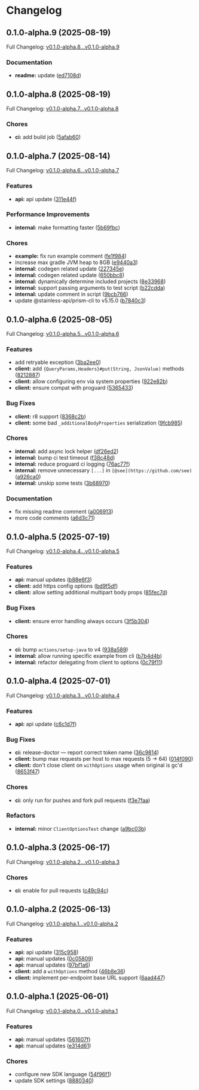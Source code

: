 # Changelog

## 0.1.0-alpha.9 (2025-08-19)

Full Changelog: [v0.1.0-alpha.8...v0.1.0-alpha.9](https://github.com/e-invoice-be/e-invoice-java/compare/v0.1.0-alpha.8...v0.1.0-alpha.9)

### Documentation

* **readme:** update ([ed7108d](https://github.com/e-invoice-be/e-invoice-java/commit/ed7108d0b6cf8915ee141772d5b0e53a855be506))

## 0.1.0-alpha.8 (2025-08-19)

Full Changelog: [v0.1.0-alpha.7...v0.1.0-alpha.8](https://github.com/e-invoice-be/e-invoice-java/compare/v0.1.0-alpha.7...v0.1.0-alpha.8)

### Chores

* **ci:** add build job ([5afab60](https://github.com/e-invoice-be/e-invoice-java/commit/5afab60b8544b532afcf6873f47acd457357f625))

## 0.1.0-alpha.7 (2025-08-14)

Full Changelog: [v0.1.0-alpha.6...v0.1.0-alpha.7](https://github.com/e-invoice-be/e-invoice-java/compare/v0.1.0-alpha.6...v0.1.0-alpha.7)

### Features

* **api:** api update ([311e44f](https://github.com/e-invoice-be/e-invoice-java/commit/311e44f37543ce127f08022886770c960ee05ba3))


### Performance Improvements

* **internal:** make formatting faster ([5b69fbc](https://github.com/e-invoice-be/e-invoice-java/commit/5b69fbc89f42c3762360fc9355455ca2dbee934b))


### Chores

* **example:** fix run example comment ([fe1f984](https://github.com/e-invoice-be/e-invoice-java/commit/fe1f98492c0678f764453fdddffbaa5eb0eaccea))
* increase max gradle JVM heap to 8GB ([e9440a3](https://github.com/e-invoice-be/e-invoice-java/commit/e9440a3ac9a5b4213e2c8d2a9c6d659e16c2070f))
* **internal:** codegen related update ([227345e](https://github.com/e-invoice-be/e-invoice-java/commit/227345efdb09466b0dc0e92c3bdd1eba8062ebd3))
* **internal:** codegen related update ([650bbc8](https://github.com/e-invoice-be/e-invoice-java/commit/650bbc8bfe961ad48a9f4c089110f5dc9a60e8f1))
* **internal:** dynamically determine included projects ([8e33968](https://github.com/e-invoice-be/e-invoice-java/commit/8e33968efe05120786ca51ecbd4acc7e9ca34fb5))
* **internal:** support passing arguments to test script ([b22cdda](https://github.com/e-invoice-be/e-invoice-java/commit/b22cddacbf4c7bf95f4ce4f499a8b655d6c7c4fe))
* **internal:** update comment in script ([9bcb766](https://github.com/e-invoice-be/e-invoice-java/commit/9bcb76606ac9c17b9e69324d6e6ed538319c930d))
* update @stainless-api/prism-cli to v5.15.0 ([b7840c3](https://github.com/e-invoice-be/e-invoice-java/commit/b7840c3f3e2be8c8a91827f0cb625a1a77aa9346))

## 0.1.0-alpha.6 (2025-08-05)

Full Changelog: [v0.1.0-alpha.5...v0.1.0-alpha.6](https://github.com/e-invoice-be/e-invoice-java/compare/v0.1.0-alpha.5...v0.1.0-alpha.6)

### Features

* add retryable exception ([3ba2ee0](https://github.com/e-invoice-be/e-invoice-java/commit/3ba2ee098d60afa3eafbd46d2a463186ed74b872))
* **client:** add `{QueryParams,Headers}#put(String, JsonValue)` methods ([8212887](https://github.com/e-invoice-be/e-invoice-java/commit/821288744869772153e5d1102c5021558a91c9bb))
* **client:** allow configuring env via system properties ([922e82b](https://github.com/e-invoice-be/e-invoice-java/commit/922e82b7faedec5157906d5bcb4109d66fae0ce6))
* **client:** ensure compat with proguard ([5365433](https://github.com/e-invoice-be/e-invoice-java/commit/5365433fe3a3489deb6e17d5be8e76ca04adab42))


### Bug Fixes

* **client:** r8 support ([8368c2b](https://github.com/e-invoice-be/e-invoice-java/commit/8368c2b420c260634748826ce234b9ac3694c92d))
* **client:** some bad `_additionalBodyProperties` serialization ([9fcb985](https://github.com/e-invoice-be/e-invoice-java/commit/9fcb9854cf3064e604767465dfa981be3e93da50))


### Chores

* **internal:** add async lock helper ([df26ed2](https://github.com/e-invoice-be/e-invoice-java/commit/df26ed29f9e2bf7306a2732b293baff57cdb4a87))
* **internal:** bump ci test timeout ([f38c48d](https://github.com/e-invoice-be/e-invoice-java/commit/f38c48df97cbd9c8ccdff60e19ce6c5f5c317acd))
* **internal:** reduce proguard ci logging ([76ac77f](https://github.com/e-invoice-be/e-invoice-java/commit/76ac77fcd54b3196327b41c130ee1477550f818f))
* **internal:** remove unnecessary `[...]` in `[@see](https://github.com/see)` ([a926ca0](https://github.com/e-invoice-be/e-invoice-java/commit/a926ca08e02b2fb36c84d3cf22be0b3eb200fe85))
* **internal:** unskip some tests ([3b68970](https://github.com/e-invoice-be/e-invoice-java/commit/3b689707d5e3a4fafa31cb98dcdac3db52fab700))


### Documentation

* fix missing readme comment ([a006913](https://github.com/e-invoice-be/e-invoice-java/commit/a00691393b266b06beac8f9d23127ef847b28cba))
* more code comments ([a6d3c71](https://github.com/e-invoice-be/e-invoice-java/commit/a6d3c71d7fd8168a0c6324c0619d301935814480))

## 0.1.0-alpha.5 (2025-07-19)

Full Changelog: [v0.1.0-alpha.4...v0.1.0-alpha.5](https://github.com/e-invoice-be/e-invoice-java/compare/v0.1.0-alpha.4...v0.1.0-alpha.5)

### Features

* **api:** manual updates ([b88e6f3](https://github.com/e-invoice-be/e-invoice-java/commit/b88e6f3486cbca8c1408e727777a6b51bc8c4955))
* **client:** add https config options ([bd9f5df](https://github.com/e-invoice-be/e-invoice-java/commit/bd9f5df13c169317b272e82234f0aa97f09fde24))
* **client:** allow setting additional multipart body props ([85fec7d](https://github.com/e-invoice-be/e-invoice-java/commit/85fec7d33c4186959aa28dffab99f0b0358eb83a))


### Bug Fixes

* **client:** ensure error handling always occurs ([3f5b304](https://github.com/e-invoice-be/e-invoice-java/commit/3f5b304f92a5dd871ab33e37523d24044b0f6061))


### Chores

* **ci:** bump `actions/setup-java` to v4 ([938a589](https://github.com/e-invoice-be/e-invoice-java/commit/938a58941beb598bb4e5ed2ed64b9f727e20ff7c))
* **internal:** allow running specific example from cli ([b7b4d4b](https://github.com/e-invoice-be/e-invoice-java/commit/b7b4d4bf4f4d59e42beed25d36c256852b976fbf))
* **internal:** refactor delegating from client to options ([0c79f11](https://github.com/e-invoice-be/e-invoice-java/commit/0c79f11d20b552df1ed4c183f814875841fda4a3))

## 0.1.0-alpha.4 (2025-07-01)

Full Changelog: [v0.1.0-alpha.3...v0.1.0-alpha.4](https://github.com/e-invoice-be/e-invoice-java/compare/v0.1.0-alpha.3...v0.1.0-alpha.4)

### Features

* **api:** api update ([c6c1d7f](https://github.com/e-invoice-be/e-invoice-java/commit/c6c1d7fdcd4ffd12cedf0b5eacb289d53e1563a3))


### Bug Fixes

* **ci:** release-doctor — report correct token name ([36c9814](https://github.com/e-invoice-be/e-invoice-java/commit/36c98149d5d832801a5db19d138ebefa57baa499))
* **client:** bump max requests per host to max requests (5 -&gt; 64) ([014f090](https://github.com/e-invoice-be/e-invoice-java/commit/014f090e68f1476807d60540c2b8df63a1892a52))
* **client:** don't close client on `withOptions` usage when original is gc'd ([8653f47](https://github.com/e-invoice-be/e-invoice-java/commit/8653f4736152e078a10154de9fc34e935b9d5de7))


### Chores

* **ci:** only run for pushes and fork pull requests ([f3e7faa](https://github.com/e-invoice-be/e-invoice-java/commit/f3e7faa150ae18e912d05b1292139e9f1fda54c4))


### Refactors

* **internal:** minor `ClientOptionsTest` change ([a9bc03b](https://github.com/e-invoice-be/e-invoice-java/commit/a9bc03b270c7120a91eb45b0a6293f73cd3d45a1))

## 0.1.0-alpha.3 (2025-06-17)

Full Changelog: [v0.1.0-alpha.2...v0.1.0-alpha.3](https://github.com/e-invoice-be/e-invoice-java/compare/v0.1.0-alpha.2...v0.1.0-alpha.3)

### Chores

* **ci:** enable for pull requests ([c49c94c](https://github.com/e-invoice-be/e-invoice-java/commit/c49c94c06c606e91aed99bf3ddb5d696c0c3a1e9))

## 0.1.0-alpha.2 (2025-06-13)

Full Changelog: [v0.1.0-alpha.1...v0.1.0-alpha.2](https://github.com/e-invoice-be/e-invoice-java/compare/v0.1.0-alpha.1...v0.1.0-alpha.2)

### Features

* **api:** api update ([315c958](https://github.com/e-invoice-be/e-invoice-java/commit/315c9588a2b527ade8df91c9d143ae16168e4c6a))
* **api:** manual updates ([0c05809](https://github.com/e-invoice-be/e-invoice-java/commit/0c0580984c881990dc8093a9e3e64cdf89b2e05c))
* **api:** manual updates ([97bf1a6](https://github.com/e-invoice-be/e-invoice-java/commit/97bf1a6778519ef3d24dc8b8c5a73dbf994c31ee))
* **client:** add a `withOptions` method ([46b8e36](https://github.com/e-invoice-be/e-invoice-java/commit/46b8e36c4613c4cae250249ded9989667d6d4904))
* **client:** implement per-endpoint base URL support ([6aad447](https://github.com/e-invoice-be/e-invoice-java/commit/6aad447f90c5079e3fd844e3724f02ed1b7acc17))

## 0.1.0-alpha.1 (2025-06-01)

Full Changelog: [v0.0.1-alpha.0...v0.1.0-alpha.1](https://github.com/e-invoice-be/e-invoice-java/compare/v0.0.1-alpha.0...v0.1.0-alpha.1)

### Features

* **api:** manual updates ([561607f](https://github.com/e-invoice-be/e-invoice-java/commit/561607f8be66ac53bd5a3b588bf02e6bef2aa5d5))
* **api:** manual updates ([e314d61](https://github.com/e-invoice-be/e-invoice-java/commit/e314d61c20b9b7f863ccb443da644de7fde82167))


### Chores

* configure new SDK language ([54f96f1](https://github.com/e-invoice-be/e-invoice-java/commit/54f96f15abd40c4b8d8275639cf9aaa1bd64f4db))
* update SDK settings ([8880340](https://github.com/e-invoice-be/e-invoice-java/commit/88803400f70e764eac64aeccf32e1e750da9a969))

